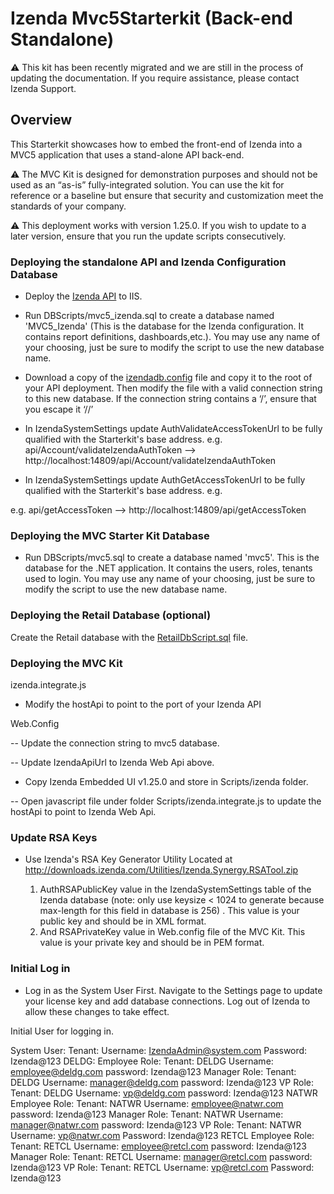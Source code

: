 # Izenda Mvc5Starterkit (Back-end Standalone)

 :warning: This kit has been recently migrated and we are still in the process of updating the documentation. If you require assistance, please contact Izenda Support.
 
 
## Overview
This Starterkit showcases how to embed the front-end of Izenda into a MVC5 application that uses a stand-alone API back-end.

 :warning: The MVC Kit is designed for demonstration purposes and should not be used as an “as-is” fully-integrated solution. You can use the kit for reference or a baseline but ensure that security and customization meet the standards of your company.
 
 :warning: This deployment works with version 1.25.0. If you wish to update to a later version, ensure that you run the update scripts consecutively.

### Deploying the standalone API and Izenda Configuration Database

- Deploy the <a href="https://downloads.izenda.com/v1.25.0/API.zip">Izenda API</a> to IIS.

- Run DBScripts/mvc5_izenda.sql to create a database named 'MVC5_Izenda' (This is the database for the Izenda configuration. It contains report definitions, dashboards,etc.). You may use any name of your choosing, just be sure to modify the script to use the new database name.

- Download a copy of the <a href="https://github.com/Izenda7Series/Mvc5StarterKit/blob/master/Mvc5StarterKit/izendadb.config">izendadb.config</a> file and copy it to the root of your API deployment. Then modify the file with a valid connection string to this new database. If the connection string contains a ‘/’, ensure that you escape it ‘//’

- In IzendaSystemSettings update AuthValidateAccessTokenUrl to be fully qualified with the Starterkit's base address. e.g. api/Account/validateIzendaAuthToken --> http://localhost:14809/api/Account/validateIzendaAuthToken

- In IzendaSystemSettings update AuthGetAccessTokenUrl to be fully qualified with the Starterkit's base address. e.g. 

e.g. api/getAccessToken --> http://localhost:14809/api/getAccessToken

### Deploying the MVC Starter Kit Database

- Run DBScripts/mvc5.sql to create a database named 'mvc5'. This is the database for the .NET application. It contains the users, roles, tenants used to login. You may use any name of your choosing, just be sure to modify the script to use the new database name.

### Deploying the Retail Database (optional)

Create the Retail database with the <a  href="https://github.com/Izenda7Series/Angular2Starterkit/blob/master/DbScripts/RetailDbScript.sql">RetailDbScript.sql</a> file.

 

### Deploying the MVC Kit

izenda.integrate.js

- Modify the hostApi to point to the port of your Izenda API

Web.Config

-- Update the connection string to mvc5 database.

-- Update IzendaApiUrl to Izenda Web Api above.

- Copy Izenda Embedded UI v1.25.0 and store in Scripts/izenda folder.

-- Open javascript file under folder Scripts/izenda.integrate.js to update the hostApi to point to Izenda Web Api. 

### Update RSA Keys

- Use Izenda's RSA Key Generator Utility Located at http://downloads.izenda.com/Utilities/Izenda.Synergy.RSATool.zip

  1. AuthRSAPublicKey value in the IzendaSystemSettings table of the Izenda database (note: only use keysize < 1024 to generate because max-length for this field in database is 256) . This value is your public key and should be in XML format.
  2. And RSAPrivateKey value in Web.config file of the MVC Kit. This value is your private key and should be in PEM format.

 

### Initial Log in

- Log in as the System User First. Navigate to the Settings page to update your license key and add database connections. Log out of Izenda to allow these changes to take effect.

Initial User for logging in.

System User:
Tenant:
Username: IzendaAdmin@system.com
Password: Izenda@123
DELDG:
Employee Role:
Tenant: DELDG
Username: employee@deldg.com
password: Izenda@123
Manager Role:
Tenant: DELDG
Username: manager@deldg.com
password: Izenda@123
VP Role:
Tenant: DELDG
Username: vp@deldg.com
password: Izenda@123
NATWR
Employee Role:
Tenant: NATWR
Username: employee@natwr.com
password: Izenda@123
Manager Role:
Tenant: NATWR
Username: manager@natwr.com
password: Izenda@123
VP Role:
Tenant: NATWR
Username: vp@natwr.com
Password: Izenda@123
RETCL
Employee Role:
Tenant: RETCL
Username: employee@retcl.com
password: Izenda@123
Manager Role:
Tenant: RETCL
Username: manager@retcl.com
password: Izenda@123
VP Role:
Tenant: RETCL
Username: vp@retcl.com
Password: Izenda@123
